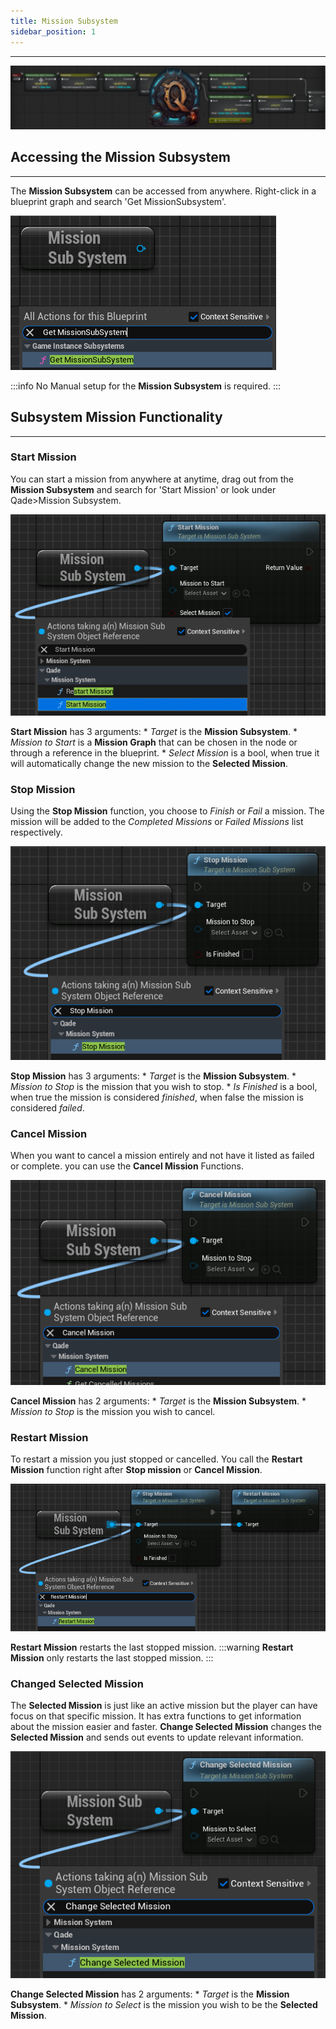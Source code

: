 ```yaml
---
title: Mission Subsystem
sidebar_position: 1
---
```

<hr  /> 

![Banner](/img/QadeBanner.png)


## Accessing the Mission Subsystem
<hr  />

The **Mission Subsystem** can be accessed from anywhere.
Right-click in a blueprint graph and search 'Get MissionSubsystem'.

![GetMissionSubsystem](/img/QadeBasics/MissionSubsystem/GetMissionSubsystem.png)

:::info
No Manual setup for the **Mission Subsystem** is required.
:::

## Subsystem Mission Functionality
<hr  />

### Start Mission
You can start a mission from anywhere at anytime, drag out from the **Mission Subsystem** and search for 'Start Mission' or look under Qade>Mission Subsystem.

![StartMission](/img/QadeBasics/MissionSubsystem/StartMission.png)

**Start Mission** has 3 arguments:
    * *Target* is the **Mission Subsystem**.
    * *Mission to Start* is a **Mission Graph** that can be chosen in the node or through a reference in the blueprint.
    * *Select Mission* is a bool, when true it will automatically change the new mission to the **Selected Mission**.

### Stop Mission
Using the **Stop Mission** function, you choose to *Finish* or *Fail* a mission. The mission will be added to the *Completed Missions* or *Failed Missions* list respectively.

![StopMission](/img/QadeBasics/MissionSubsystem/StopMission.png)

**Stop Mission** has 3 arguments:
    * *Target* is the **Mission Subsystem**.
    * *Mission to Stop* is the mission that you wish to stop.
    * *Is Finished* is a bool, when true the mission is considered *finished*, when false the mission is considered *failed*.

### Cancel Mission
When you want to cancel a mission entirely and not have it listed as failed or complete. you can use the **Cancel Mission** Functions.

![CancelMission](/img/QadeBasics/MissionSubsystem/CancelMission.png)

**Cancel Mission** has 2 arguments:
    * *Target* is the **Mission Subsystem**.
    * *Mission to Stop* is the mission you wish to cancel.

### Restart Mission
To restart a mission you just stopped or cancelled. You call the **Restart Mission** function right after **Stop mission** or **Cancel Mission**.

![RestartMission](/img/QadeBasics/MissionSubsystem/RestartMission.png)

**Restart Mission** restarts the last stopped mission.
:::warning
**Restart Mission** only restarts the last stopped mission.
:::

### Changed Selected Mission
The **Selected Mission** is just like an active mission but the player can have focus on that specific mission. It has extra functions to get information about the mission easier and faster. **Change Selected Mission** changes the **Selected Mission** and sends out events to update relevant information.

![ChangeSelectedMission](/img/QadeBasics/MissionSubsystem/ChangeSelectedMission.png)

**Change Selected Mission** has 2 arguments:
    * *Target* is the **Mission Subsystem**.
    * *Mission to Select* is the mission you wish to be the **Selected Mission**.